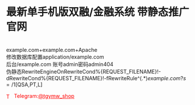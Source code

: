 # 最新单手机版双融/金融系统 带静态推广官网

<br>example.com+example.com+Apache<br>修改数据库配置application/example.com<br>后台/example.com 账号admin密码admin404<br>伪静态RewriteEngineOnRewriteCond%{REQUEST_FILENAME}!-dRewriteCond%{REQUEST_FILENAME}!-fRewriteRule^(.*)$example.com?s=/$1[QSA,PT,L]




<p style="color: red;"><img src="https://cdn-icons-png.flaticon.com/512/2111/2111646.png" alt="Telegram Icon" style="width: 16px; vertical-align: middle; margin-right: 5px;">Telegram:<a href="https://t.me/tgymw_shop" style="color: red;">@tgymw_shop</a></p>
